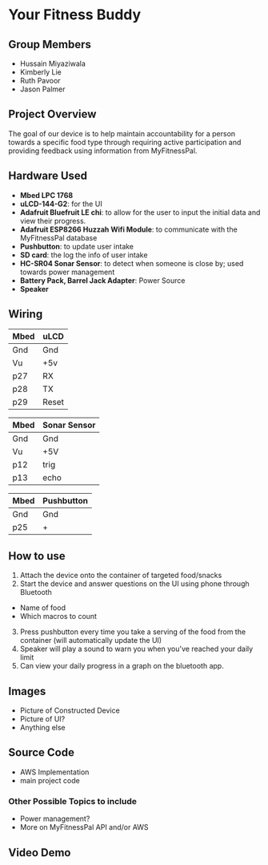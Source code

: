 
# Your Fitness Buddy

## Group Members
* Hussain Miyaziwala
* Kimberly Lie
* Ruth Pavoor
* Jason Palmer

## Project Overview

The goal of our device is to help maintain accountability for a person towards a specific food type through requiring active participation and providing feedback using information from MyFitnessPal.

## Hardware Used
* **Mbed LPC 1768**
* **uLCD-144-G2**: for the UI
* **Adafruit Bluefruit LE chi**: to allow for the user to input the initial data and view their progress.
* **Adafruit ESP8266 Huzzah Wifi Module**: to communicate with the MyFitnessPal database
* **Pushbutton**: to update user intake
* **SD card**: the log the info of user intake
* **HC-SR04 Sonar Sensor**: to detect when someone is close by; used towards power management
* **Battery Pack, Barrel Jack Adapter**: Power Source
* **Speaker**

## Wiring
|Mbed | uLCD|
|-----|-----|
|Gnd | Gnd|
|Vu |+5v|
|p27|RX|
|p28|TX|
|p29|Reset|

|Mbed|Sonar Sensor|
|----|----|
|Gnd|Gnd|
|Vu|+5V|
|p12| trig|
|p13|echo|

|Mbed|Pushbutton|
|---|---|
|Gnd|Gnd|
|p25| +|



## How to use
1. Attach the device onto the container of targeted food/snacks
2. Start the device and answer questions on the UI using phone through Bluetooth
  - Name of food
  - Which macros to count
3. Press pushbutton every time you take a serving of the food from the container (will automatically update the UI)
4. Speaker will play a sound to warn you when you've reached your daily limit
5. Can view your daily progress in a graph on the bluetooth app.

## Images
- Picture of Constructed Device
- Picture of UI?
- Anything else

## Source Code
- AWS Implementation
- main project code

### Other Possible  Topics to include
- Power management?
- More on MyFitnessPal API and/or AWS

## Video Demo
